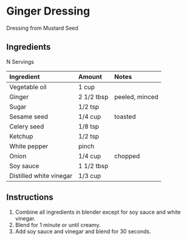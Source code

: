 Ginger Dressing
===============

Dressing from Mustard Seed

Ingredients
-----------

N Servings

| Ingredient              | Amount     | Notes          |
|:------------------------|:-----------|:---------------|
| Vegetable oil           | 1 cup      |                |
| Ginger                  | 2 1/2 tbsp | peeled, minced |
| Sugar                   | 1/2 tsp    |                |
| Sesame seed             | 1/4 cup    | toasted        |
| Celery seed             | 1/8 tsp    |                |
| Ketchup                 | 1/2 tsp    |                |
| White pepper            | pinch      |                |
| Onion                   | 1/4 cup    | chopped        |
| Soy sauce               | 1 1/2 tbsp |                |
| Distilled white vinegar | 1/3 cup    |                |

Instructions
------------

1. Combine all ingredients in blender except for soy sauce and white vinegar.
2. Blend for 1 minute or until creamy.
3. Add soy sauce and vinegar and blend for 30 seconds.
